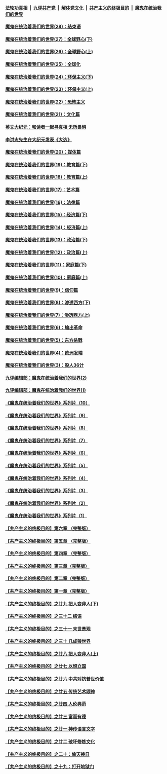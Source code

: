 

####  [法轮功真相](../../../../basic/blob/master/README.md?t=02281131) &nbsp;|&nbsp; [九评共产党](../../../../9ping.md/blob/master/README.md?t=02281131) &nbsp;|&nbsp; [解体党文化](../../../../jtdwh.md/blob/master/README.md?t=02281131)  &nbsp;|&nbsp; [共产主义的终极目的](../../../../gczydzjmd.md/blob/master/README.md?t=02281131) &nbsp;|&nbsp; [魔鬼在统治我们的世界](../../../../mgztzwmdsj.md/blob/master/README.md?t=02281131) 

#### [魔鬼在统治着我们的世界(28)：结束语](../pages/nsc422/n10936246.md?t=02281131) 

#### [魔鬼在统治着我们的世界(27)：全球野心(下)](../pages/nsc422/n10928319.md?t=02281131) 

#### [魔鬼在统治着我们的世界(26)：全球野心(上)](../pages/nsc422/n10900318.md?t=02281131) 

#### [魔鬼在统治着我们的世界(25)：全球化](../pages/nsc422/n10788205.md?t=02281131) 

#### [魔鬼在统治着我们的世界(24)：环保主义(下)](../pages/nsc422/n10695307.md?t=02281131) 

#### [魔鬼在统治着我们的世界(23)：环保主义(上)](../pages/nsc422/n10688613.md?t=02281131) 

#### [魔鬼在统治着我们的世界(22)：恐怖主义](../pages/nsc422/n10614727.md?t=02281131) 

#### [魔鬼在统治着我们的世界(21)：文化篇](../pages/nsc422/n10597706.md?t=02281131) 

#### [英文大纪元：和读者一起寻真相 无所畏惧](../pages/nsc422/n12542027.md?t=02281131) 

#### [李洪志先生在大纪元发表《大选》](../pages/nsc422/n12534746.md?t=02281131) 

#### [魔鬼在统治着我们的世界(20)：媒体篇](../pages/nsc422/n10586579.md?t=02281131) 

#### [魔鬼在统治着我们的世界(19)：教育篇(下)](../pages/nsc422/n10564808.md?t=02281131) 

#### [魔鬼在统治着我们的世界(18)：教育篇(上)](../pages/nsc422/n10526970.md?t=02281131) 

#### [魔鬼在统治着我们的世界(17)：艺术篇](../pages/nsc422/n10499093.md?t=02281131) 

#### [魔鬼在统治着我们的世界(16)：法律篇](../pages/nsc422/n10485969.md?t=02281131) 

#### [魔鬼在统治着我们的世界(15)：经济篇(下)](../pages/nsc422/n10469975.md?t=02281131) 

#### [魔鬼在统治着我们的世界(14)：经济篇(上)](../pages/nsc422/n10457370.md?t=02281131) 

#### [魔鬼在统治着我们的世界(13)：政治篇(下)](../pages/nsc422/n10448270.md?t=02281131) 

#### [魔鬼在统治着我们的世界(12)：政治篇(上)](../pages/nsc422/n10444576.md?t=02281131) 

#### [魔鬼在统治着我们的世界(11)：家庭篇(下)](../pages/nsc422/n10440961.md?t=02281131) 

#### [魔鬼在统治着我们的世界(10)：家庭篇(上)](../pages/nsc422/n10435448.md?t=02281131) 

#### [魔鬼在统治着我们的世界(9)：信仰篇](../pages/nsc422/n10432159.md?t=02281131) 

#### [魔鬼在统治着我们的世界(8)：渗透西方(下)](../pages/nsc422/n10429603.md?t=02281131) 

#### [魔鬼在统治着我们的世界(7)：渗透西方(上)](../pages/nsc422/n10426013.md?t=02281131) 

#### [魔鬼在统治着我们的世界(6)：输出革命](../pages/nsc422/n10421536.md?t=02281131) 

#### [魔鬼在统治着我们的世界(5)：东方杀戮](../pages/nsc422/n10417707.md?t=02281131) 

#### [魔鬼在统治着我们的世界(4)：欧洲发端](../pages/nsc422/n10414890.md?t=02281131) 

#### [魔鬼在统治着我们的世界(3)：毁人36计](../pages/nsc422/n10411583.md?t=02281131) 

#### [九评编辑部：魔鬼在统治着我们的世界(2)](../pages/nsc422/n10410036.md?t=02281131) 

#### [九评编辑部：魔鬼在统治着我们的世界(1)](../pages/nsc422/n10406825.md?t=02281131) 

#### [《魔鬼在统治着我们的世界》系列片（10）](../pages/nsc422/n12292670.md?t=02281131) 

#### [《魔鬼在统治着我们的世界》系列片（9）](../pages/nsc422/n12290859.md?t=02281131) 

#### [《魔鬼在统治着我们的世界》系列片（8）](../pages/nsc422/n12287445.md?t=02281131) 

#### [《魔鬼在统治着我们的世界》系列片（7）](../pages/nsc422/n12283425.md?t=02281131) 

#### [《魔鬼在统治着我们的世界》系列片（6）](../pages/nsc422/n12282314.md?t=02281131) 

#### [《魔鬼在统治着我们的世界》系列片（5）](../pages/nsc422/n12281419.md?t=02281131) 

#### [《魔鬼在统治着我们的世界》系列片（4）](../pages/nsc422/n12274024.md?t=02281131) 

#### [《魔鬼在统治着我们的世界》系列片（3）](../pages/nsc422/n12271322.md?t=02281131) 

#### [《魔鬼在统治着我们的世界》系列片（2）](../pages/nsc422/n12269049.md?t=02281131) 

#### [《魔鬼在统治着我们的世界》系列片（1）](../pages/nsc422/n12267575.md?t=02281131) 

#### [【共产主义的终极目的】第六章 （完整版）](../pages/nsc422/n11428913.md?t=02281131) 

#### [【共产主义的终极目的】第五章 （完整版）](../pages/nsc422/n11428912.md?t=02281131) 

#### [【共产主义的终极目的】第四章 （完整版）](../pages/nsc422/n11428907.md?t=02281131) 

#### [【共产主义的终极目的】第三章（完整版）](../pages/nsc422/n11428848.md?t=02281131) 

#### [【共产主义的终极目的】第二章（完整版）](../pages/nsc422/n11428831.md?t=02281131) 

#### [【共产主义的终极目的】第一章（完整版）](../pages/nsc422/n11417651.md?t=02281131) 

#### [【共产主义的终极目的】之廿九 把人变非人(下)](../pages/nsc422/n11344140.md?t=02281131) 

#### [【共产主义的终极目的】之三十二 结语](../pages/nsc422/n11360535.md?t=02281131) 

#### [【共产主义的终极目的】之三十一 末世景观](../pages/nsc422/n11351129.md?t=02281131) 

#### [【共产主义的终极目的】之三十 几成狼世界](../pages/nsc422/n11348280.md?t=02281131) 

#### [【共产主义的终极目的】之廿八 把人变非人(上)](../pages/nsc422/n11340492.md?t=02281131) 

#### [【共产主义的终极目的】之廿七 以恨立国](../pages/nsc422/n11336944.md?t=02281131) 

#### [【共产主义的终极目的】之廿六 中共对抗普世价值](../pages/nsc422/n11324785.md?t=02281131) 

#### [【共产主义的终极目的】之廿五 传统艺术颂神](../pages/nsc422/n11296396.md?t=02281131) 

#### [【共产主义的终极目的】之廿四 人伦典范](../pages/nsc422/n11296397.md?t=02281131) 

#### [【共产主义的终极目的】之廿三 富而有德](../pages/nsc422/n11283598.md?t=02281131) 

#### [【共产主义的终极目的】之廿一 神传语言文字](../pages/nsc422/n11263265.md?t=02281131) 

#### [【共产主义的终极目的】之廿二 破坏修炼文化](../pages/nsc422/n11245728.md?t=02281131) 

#### [【共产主义的终极目的】之二十：偷天换日](../pages/nsc422/n11238846.md?t=02281131) 

#### [【共产主义的终极目的】之十九：打开地狱门](../pages/nsc422/n11206376.md?t=02281131) 

